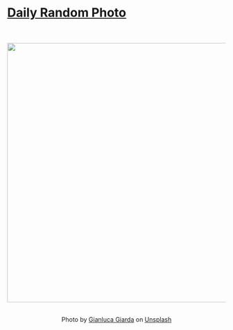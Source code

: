 # [Daily Random Photo](https://www.dailyrandomphoto.com/)

<div align="center">
  <br>
  <br>
  <a href="https://www.dailyrandomphoto.com/p/2023/2023-03-02/"><img src="https://images.unsplash.com/photo-1676193366635-aed0be151748?crop=entropy&cs=tinysrgb&fit=max&fm=jpg&ixid=Mnw3NzUwOHwwfDF8cmFuZG9tfHx8fHx8fHx8MTY3NzcxNzQ2NA&ixlib=rb-4.0.3&q=80&w=1080" width="600px"></a>
  <br>
  <br>
  <p class="has-text-grey">Photo by <a href="https://unsplash.com/@giang7?utm_source=Daily%20Random%20Photo&amp;utm_medium=referral" target="_blank" rel="noopener noreferrer">Gianluca Giarda</a> on <a href="https://unsplash.com/photos/xq7PbP1dfIY?utm_source=Daily%20Random%20Photo&amp;utm_medium=referral" target="_blank" rel="noopener noreferrer">Unsplash</a></p>
</div>
